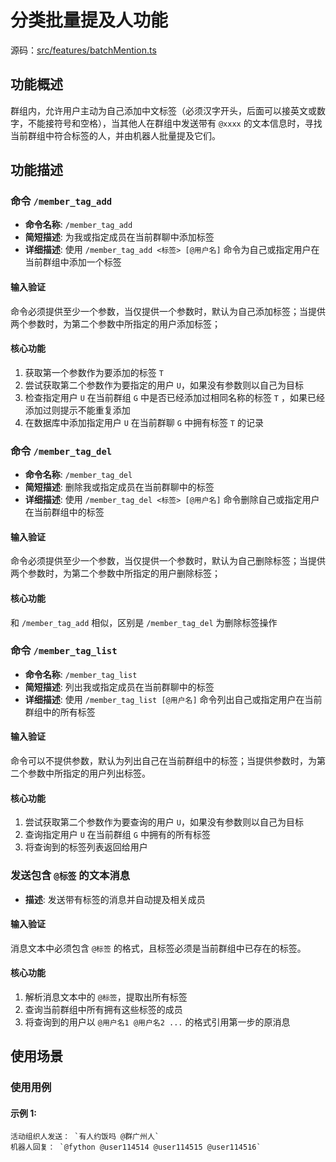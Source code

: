 # 分类批量提及人功能

源码：[src/features/batchMention.ts](src/features/batchMention.ts)

## 功能概述

群组内，允许用户主动为自己添加中文标签（必须汉字开头，后面可以接英文或数字，不能接符号和空格），当其他人在群组中发送带有 `@xxxx` 的文本信息时，寻找当前群组中符合标签的人，并由机器人批量提及它们。

## 功能描述

### 命令 `/member_tag_add`

- **命令名称**: `/member_tag_add`
- **简短描述**: 为我或指定成员在当前群聊中添加标签
- **详细描述**: 使用 `/member_tag_add <标签> [@用户名]` 命令为自己或指定用户在当前群组中添加一个标签

#### 输入验证

命令必须提供至少一个参数，当仅提供一个参数时，默认为自己添加标签；当提供两个参数时，为第二个参数中所指定的用户添加标签；

#### 核心功能

1. 获取第一个参数作为要添加的标签 `T`
2. 尝试获取第二个参数作为要指定的用户 `U`，如果没有参数则以自己为目标
3. 检查指定用户 `U` 在当前群组 `G` 中是否已经添加过相同名称的标签 `T` ，如果已经添加过则提示不能重复添加
4. 在数据库中添加指定用户 `U` 在当前群聊 `G` 中拥有标签 `T` 的记录

### 命令 `/member_tag_del`

- **命令名称**: `/member_tag_del`
- **简短描述**: 删除我或指定成员在当前群聊中的标签
- **详细描述**: 使用 `/member_tag_del <标签> [@用户名]` 命令删除自己或指定用户在当前群组中的标签

#### 输入验证

命令必须提供至少一个参数，当仅提供一个参数时，默认为自己删除标签；当提供两个参数时，为第二个参数中所指定的用户删除标签；

#### 核心功能

和 `/member_tag_add` 相似，区别是 `/member_tag_del` 为删除标签操作

### 命令 `/member_tag_list`

- **命令名称**: `/member_tag_list`
- **简短描述**: 列出我或指定成员在当前群聊中的标签
- **详细描述**: 使用 `/member_tag_list [@用户名]` 命令列出自己或指定用户在当前群组中的所有标签

#### 输入验证

命令可以不提供参数，默认为列出自己在当前群组中的标签；当提供参数时，为第二个参数中所指定的用户列出标签。

#### 核心功能

1. 尝试获取第二个参数作为要查询的用户 `U`，如果没有参数则以自己为目标
2. 查询指定用户 `U` 在当前群组 `G` 中拥有的所有标签
3. 将查询到的标签列表返回给用户

### 发送包含 `@标签` 的文本消息

- **描述**: 发送带有标签的消息并自动提及相关成员

#### 输入验证

消息文本中必须包含 `@标签` 的格式，且标签必须是当前群组中已存在的标签。

#### 核心功能

1. 解析消息文本中的 `@标签`，提取出所有标签
2. 查询当前群组中所有拥有这些标签的成员
3. 将查询到的用户以 `@用户名1 @用户名2 ...` 的格式引用第一步的原消息

## 使用场景

### 使用用例

#### 示例 1:

```text
活动组织人发送： `有人约饭吗 @群广州人`
机器人回复： `@fython @user114514 @user114515 @user114516`
```
